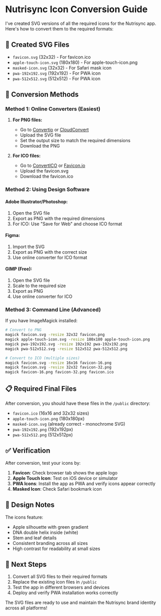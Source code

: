 # Nutrisync Icon Conversion Guide

I've created SVG versions of all the required icons for the Nutrisync app. Here's how to convert them to the required formats:

## 📁 Created SVG Files

- `favicon.svg` (32x32) - For favicon.ico
- `apple-touch-icon.svg` (180x180) - For apple-touch-icon.png
- `masked-icon.svg` (32x32) - For Safari mask icon
- `pwa-192x192.svg` (192x192) - For PWA icon
- `pwa-512x512.svg` (512x512) - For PWA icon

## 🔄 Conversion Methods

### Method 1: Online Converters (Easiest)

1. **For PNG files:**
   - Go to [Convertio](https://convertio.co/svg-png/) or [CloudConvert](https://cloudconvert.com/svg-to-png)
   - Upload the SVG file
   - Set the output size to match the required dimensions
   - Download the PNG

2. **For ICO files:**
   - Go to [ConvertICO](https://converticon.com/) or [Favicon.io](https://favicon.io/favicon-converter/)
   - Upload the favicon.svg
   - Download the favicon.ico

### Method 2: Using Design Software

#### Adobe Illustrator/Photoshop:
1. Open the SVG file
2. Export as PNG with the required dimensions
3. For ICO: Use "Save for Web" and choose ICO format

#### Figma:
1. Import the SVG
2. Export as PNG with the correct size
3. Use online converter for ICO format

#### GIMP (Free):
1. Open the SVG file
2. Scale to the required size
3. Export as PNG
4. Use online converter for ICO

### Method 3: Command Line (Advanced)

If you have ImageMagick installed:
```bash
# Convert to PNG
magick favicon.svg -resize 32x32 favicon.png
magick apple-touch-icon.svg -resize 180x180 apple-touch-icon.png
magick pwa-192x192.svg -resize 192x192 pwa-192x192.png
magick pwa-512x512.svg -resize 512x512 pwa-512x512.png

# Convert to ICO (multiple sizes)
magick favicon.svg -resize 16x16 favicon-16.png
magick favicon.svg -resize 32x32 favicon-32.png
magick favicon-16.png favicon-32.png favicon.ico
```

## 📋 Required Final Files

After conversion, you should have these files in the `/public` directory:

- `favicon.ico` (16x16 and 32x32 sizes)
- `apple-touch-icon.png` (180x180px)
- `masked-icon.svg` (already correct - monochrome SVG)
- `pwa-192x192.png` (192x192px)
- `pwa-512x512.png` (512x512px)

## ✅ Verification

After conversion, test your icons by:

1. **Favicon**: Check browser tab shows the apple logo
2. **Apple Touch Icon**: Test on iOS device or simulator
3. **PWA Icons**: Install the app as PWA and verify icons appear correctly
4. **Masked Icon**: Check Safari bookmark icon

## 🎨 Design Notes

The icons feature:
- Apple silhouette with green gradient
- DNA double helix inside (white)
- Stem and leaf details
- Consistent branding across all sizes
- High contrast for readability at small sizes

## 🚀 Next Steps

1. Convert all SVG files to their required formats
2. Replace the existing icon files in `/public`
3. Test the app in different browsers and devices
4. Deploy and verify PWA installation works correctly

The SVG files are ready to use and maintain the Nutrisync brand identity across all platforms!
